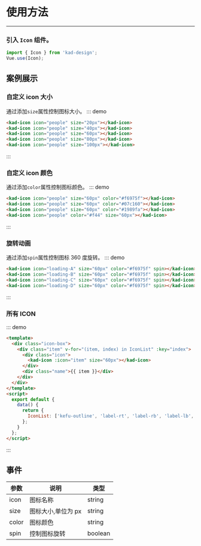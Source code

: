 # 使用方法

---

### 引入 `Icon` 组件。

```js
import { Icon } from 'kad-design';
Vue.use(Icon);
```

## 案例展示

### 自定义 icon 大小

通过添加`size`属性控制图标大小。
::: demo

```html
<kad-icon icon="people" size="20px"></kad-icon>
<kad-icon icon="people" size="40px"></kad-icon>
<kad-icon icon="people" size="60px"></kad-icon>
<kad-icon icon="people" size="80px"></kad-icon>
<kad-icon icon="people" size="100px"></kad-icon>
```

:::

### 自定义 icon 颜色

通过添加`color`属性控制图标颜色。
::: demo

```html
<kad-icon icon="people" size="60px" color="#f6975f"></kad-icon>
<kad-icon icon="people" size="60px" color="#07c160"></kad-icon>
<kad-icon icon="people" size="60px" color="#1989fa"></kad-icon>
<kad-icon icon="people" color="#f44" size="60px"></kad-icon>
```

:::

### 旋转动画

通过添加`spin`属性控制图标 360 度旋转。
::: demo

```html
<kad-icon icon="loading-A" size="60px" color="#f6975f" spin></kad-icon>
<kad-icon icon="loading-B" size="60px" color="#f6975f" spin></kad-icon>
<kad-icon icon="loading-C" size="60px" color="#f6975f" spin></kad-icon>
<kad-icon icon="loading-D" size="60px" color="#f6975f" spin></kad-icon>
```

:::

### 所有 ICON

::: demo

```html
<template>
  <div class="icon-box">
    <div class="item" v-for="(item, index) in IconList" :key="index">
      <div class="icon">
        <kad-icon :icon="item" size="60px"></kad-icon>
      </div>
      <div class="name">{{ item }}</div>
    </div>
  </div>
</template>
<script>
  export default {
    data() {
      return {
        IconList: ['kefu-outline', 'label-rt', 'label-rb', 'label-lb', 'label-lt', 'submit-success', 'clock', 'phone', 'spike', 'range-lr', 'range-tb', 'arrow-down', 'arrow-up', 'arrow-left', 'arrow-right', 'category-point', 'kefu-point', 'filter-point', 'search', 'sms', 'login', 'people', 'kefu', 'category', 'shop', 'inventory', 'location', 'dot', 'required', 'yes', 'pug', 'scanning', 'filter', 'delete', 'refresh', 'edit', 'share', 'friends-space', 'toutiao', 'dingding', 'qq', 'alipay', 'weibo', 'wechat', 'wechat-point', 'qq-space', 'favorites-point', 'favorite', 'notice', 'notice-point', 'camera-point', 'camera', 'image', 'transport-point', 'transport', 'receipt', 'locked-point', 'unlock', 'locked', 'loading-D', 'loading-C', 'loading-B', 'loading-A', 'sort', 'right-point', 'left-point', 'down-point', 'up-point', 'praise', 'praise-point', 'on', 'off', 'more-vertical', 'more', 'close-outline', 'close-point', 'close', 'radio-checked', 'radio-point-checked', 'radio', 'checkbox', 'checkbox-checked', 'heart', 'heart-point', 'cart-add', 'cart', 'play', 'pause', 'left', 'down', 'right', 'up', 'reduce-point', 'add-point', 'reduce', 'add', 'wrong', 'success', 'info', 'help']
      };
    }
  };
</script>
```

:::

## 事件

| 参数  | 说明               | 类型    |
| ----- | ------------------ | ------- |
| icon  | 图标名称           | string  |
| size  | 图标大小,单位为 px | string  |
| color | 图标颜色           | string  |
| spin  | 控制图标旋转       | boolean |
